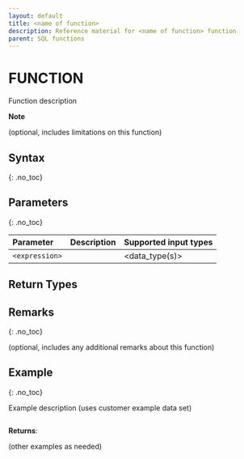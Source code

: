 ```yaml
---
layout: default
title: <name of function>
description: Reference material for <name of function> function
parent: SQL functions
---
```


# FUNCTION
Function description

**Note**
<Note>
  
(optional, includes limitations on this function)

## Syntax
{: .no_toc}

<Syntax>

## Parameters
{: .no_toc}

| Parameter | Description                         | Supported input types |
| :--------- | :----------------------------------- | ---------------------|
| `<expression>`   | <description> | <data_type(s)> |


## Return Types

## Remarks
{: .no_toc}

(optional, includes any additional remarks about this function)


## Example
{: .no_toc}

Example description
(uses customer example data set) 

```sql
```

**Returns**:

(other examples as needed) 
